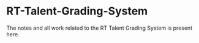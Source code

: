 # RT-Talent-Grading-System
The notes and all work related to the RT Talent Grading System is present here.

